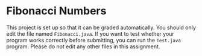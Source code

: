 # Fibonacci Numbers

This project is set up so that it can be graded automatically.  You should only edit the file named `Fibonacci.java`.  If you want to test 
whether your program works correctly before submitting, you can run the `Test.java` program.  Please do not edit any other files in this
assignment.
